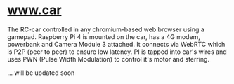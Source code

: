 # www.car
The RC-car controlled in any chromium-based web browser using a gamepad. Raspberry Pi 4 is mounted on the car, has a 4G modem, powerbank and Camera Module 3 attached. It connects via WebRTC which is P2P (peer to peer) to ensure low latency. PI is tapped into car's wires and uses PWN (Pulse Width Modulation) to control it's motor and sterring.

... will be updated soon